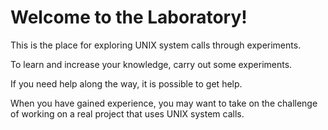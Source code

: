 # Welcome to the Laboratory!

This is the place for exploring UNIX system calls
through experiments.

To learn and increase your knowledge, carry out some experiments.

If you need help along the way, it is possible to get help.

When you have gained experience, you may want to take
on the challenge of working on a real project that uses
UNIX system calls.
